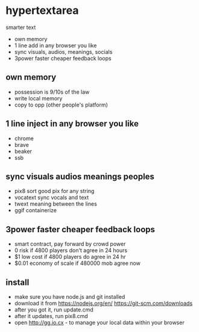 # hypertextarea
smarter text
* own memory
* 1 line add in any browser you like
* sync visuals, audios, meanings, socials
* 3power faster cheaper feedback loops

## own memory 
* possession is 9/10s of the law
* write local memory
* copy to opp (other people's platform)

## 1 line inject in any browser you like
* chrome
* brave
* beaker
* ssb

## sync visuals audios meanings peoples
* pix8 sort good pix for any string
* vocatext sync vocals and text
* twext meaning between the lines
* ggif containerize

## 3power faster cheaper feedback loops
* smart contract, pay forward by crowd power
* 0 risk if 4800 players don't agree in 24 hours
* $1 low cost if 4800 players do agree in 24 hr
* $0.01 economy of scale if 480000 mob agree now

## install
* make sure you have node.js and git installed
* download it from https://nodejs.org/en/ https://git-scm.com/downloads
* after you got it, run update.cmd
* after it updates, run pix8.cmd
* open http://gg.io.cx - to manage your local data within your browser 